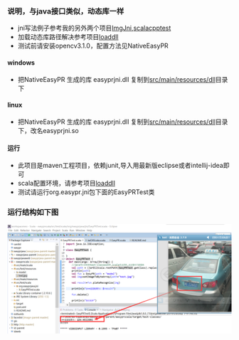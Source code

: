 ### 说明，与java接口类似，动态库一样
- jni写法例子参考我的另外两个项目[ImgJni][1],[scalacpptest][2]
- 加载动态库路径解决参考项目[loaddll][3]
- 测试前请安装opencv3.1.0，配置方法见NativeEasyPR

#### windows
- 把NativeEasyPR 生成的库 easyprjni.dll 复制到[src/main/resources/dll](src/main/resources/dll)目录下

#### linux 
- 把NativeEasyPR 生成的库 easyprjni.dll 复制到[src/main/resources/dll](src/main/resources/dll)目录下，改名easyprjni.so

#### 运行
- 此项目是maven工程项目，依赖junit,导入用最新版eclipse或者intellij-idea即可
- scala配置环境，请参考项目[loaddll][3]
- 测试请运行org.easypr.jni包下面的EasyPRTest类

### 运行结构如下图
![EasyPRTest.scala效果图](shows.png)

[1]: https://git.oschina.net/smirkcat/ImgJni.git
[2]: https://git.oschina.net/smirkcat/scalacpptest.git
[3]: https://git.oschina.net/smirkcat/loaddll.git